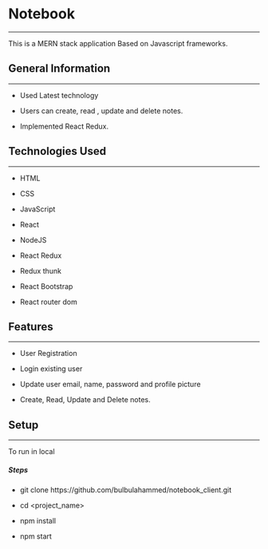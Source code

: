<h1>Notebook</h1>
<hr><p>This is a MERN stack application Based on Javascript frameworks.</p><h2>General Information</h2>
<hr><ul>
<li>Used Latest technology</li>
</ul><ul>
<li>Users can create, read , update and delete notes.</li>
</ul><ul>
<li>Implemented React Redux.</li>
</ul><h2>Technologies Used</h2>
<hr><ul>
<li>HTML</li>
</ul><ul>
<li>CSS</li>
</ul><ul>
<li>JavaScript</li>
</ul><ul>
<li>React</li>
</ul><ul>
<li>NodeJS</li>
</ul><ul>
<li>React Redux</li>
</ul><ul>
<li>Redux thunk</li>
</ul><ul>
<li>React Bootstrap</li>
</ul><ul>
<li>React router dom</li>
</ul><h2>Features</h2>
<hr><ul>
<li>User Registration</li>
</ul><ul>
<li>Login existing user</li>
</ul><ul>
<li>Update user email, name, password and profile picture</li>
</ul><ul>
<li>Create, Read, Update and Delete notes.</li>
</ul><h2>Setup</h2>
<hr><p>To run in local</p><h5>Steps</h5><ul>
<li>git clone https://github.com/bulbulahammed/notebook_client.git</li>
</ul><ul>
<li>cd &lt;project_name&gt;</li>
</ul><ul>
<li>npm install</li>
</ul><ul>
<li>npm start</li>
</ul>